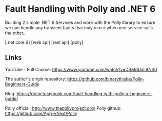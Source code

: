 # Fault Handling with Polly and .NET 6

Building 2 simple .NET 6 Services and work with the Polly library to ensure we can handle any transient faults that may occur when one service calls the other..

[.net core 6] [web api] [rest api] [polly]

## Links

YouTube - Full Course: https://www.youtube.com/watch?v=DSMdUvL8N30

The author's origin repository: https://github.com/binarythistle/Polly-Beginners-Guide

Blog: https://dotnetplaybook.com/fault-handling-with-polly-a-beginners-guide/

Polly official: http://www.thepollyproject.org/
Polly github: https://github.com/App-vNext/Polly
